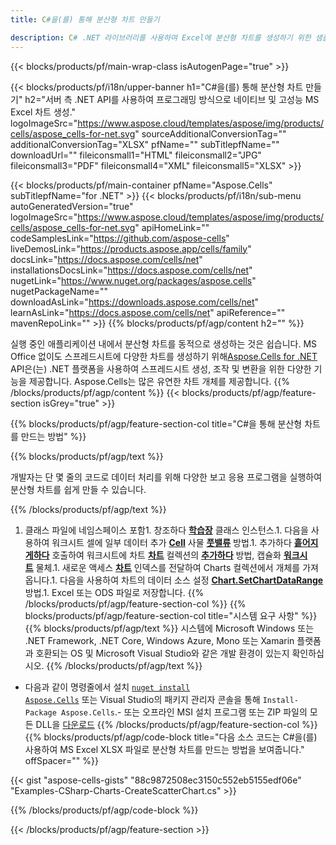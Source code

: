```yaml
---
title: C#을(를) 통해 분산형 차트 만들기

description: C# .NET 라이브러리를 사용하여 Excel에 분산형 차트를 생성하기 위한 샘플 코드. VB.NET, Asp.NET 또는 모든 .NET 기반 응용 프로그램 내에서 MS Excel에 대한 분산형 차트를 생성하려면 이 코드를 사용하십시오.
---
```

{{< blocks/products/pf/main-wrap-class isAutogenPage="true" >}}

{{< blocks/products/pf/i18n/upper-banner h1="C#을(를) 통해 분산형 차트 만들기" h2="서버 측 .NET API를 사용하여 프로그래밍 방식으로 네이티브 및 고성능 MS Excel 차트 생성." logoImageSrc="https://www.aspose.cloud/templates/aspose/img/products/cells/aspose_cells-for-net.svg" sourceAdditionalConversionTag="" additionalConversionTag="XLSX" pfName="" subTitlepfName="" downloadUrl="" fileiconsmall1="HTML" fileiconsmall2="JPG" fileiconsmall3="PDF" fileiconsmall4="XML" fileiconsmall5="XLSX" >}}

{{< blocks/products/pf/main-container pfName="Aspose.Cells" subTitlepfName="for .NET" >}}
{{< blocks/products/pf/i18n/sub-menu autoGeneratedVersion="true" logoImageSrc="https://www.aspose.cloud/templates/aspose/img/products/cells/aspose_cells-for-net.svg" apiHomeLink="" codeSamplesLink="https://github.com/aspose-cells" liveDemosLink="https://products.aspose.app/cells/family" docsLink="https://docs.aspose.com/cells/net" installationsDocsLink="https://docs.aspose.com/cells/net" nugetLink="https://www.nuget.org/packages/aspose.cells" nugetPackageName="" downloadAsLink="https://downloads.aspose.com/cells/net" learnAsLink="https://docs.aspose.com/cells/net" apiReference="" mavenRepoLink="" >}}
{{% blocks/products/pf/agp/content h2="" %}}

실행 중인 애플리케이션 내에서 분산형 차트를 동적으로 생성하는 것은 쉽습니다. MS Office 없이도 스프레드시트에 다양한 차트를 생성하기 위해[Aspose.Cells for .NET](https://products.aspose.com/cells/net)  API은(는) .NET 플랫폼을 사용하여 스프레드시트 생성, 조작 및 변환을 위한 다양한 기능을 제공합니다. Aspose.Cells는 많은 유연한 차트 개체를 제공합니다.
{{% /blocks/products/pf/agp/content %}}
{{< blocks/products/pf/agp/feature-section isGrey="true" >}}

{{% blocks/products/pf/agp/feature-section-col title="C#을 통해 분산형 차트를 만드는 방법" %}}

{{% blocks/products/pf/agp/text %}}

개발자는 단 몇 줄의 코드로 데이터 처리를 위해 다양한 보고 응용 프로그램을 실행하여 분산형 차트를 쉽게 만들 수 있습니다.

{{% /blocks/products/pf/agp/text %}}

1. 클래스 파일에 네임스페이스 포함1. 창조하다 [**학습장**](https://reference.aspose.com/cells/net/aspose.cells/workbook) 클래스 인스턴스.1. 다음을 사용하여 워크시트 셀에 일부 데이터 추가 [**Cell**](https://reference.aspose.com/cells/net/aspose.cells/cell) 사물 [**풋밸류**](https://reference.aspose.com/cells/net/aspose.cells/cell/methods/putvalue/index) 방법.1. 추가하다 [**흩어지게하다**](https://reference.aspose.com/cells/net/aspose.cells.charts/charttype) 호출하여 워크시트에 차트 [**차트**](https://reference.aspose.com/cells/net/aspose.cells.charts/chartcollection) 컬렉션의 [**추가하다**](https://reference.aspose.com/cells/net/aspose.cells.charts/chartcollection/methods/add) 방법, 캡슐화 [**워크시트**](https://reference.aspose.com/cells/net/aspose.cells/worksheet) 물체.1. 새로운 액세스 [**차트**](https://reference.aspose.com/cells/net/aspose.cells.charts/chart) 인덱스를 전달하여 Charts 컬렉션에서 개체를 가져옵니다.1. 다음을 사용하여 차트의 데이터 소스 설정 [**Chart.SetChartDataRange**](https://https://reference.aspose.com/cells/net/aspose.cells.charts/chart/methods/setchartdatarange) 방법.1. Excel 또는 ODS 파일로 저장합니다.
{{% /blocks/products/pf/agp/feature-section-col %}}
{{% blocks/products/pf/agp/feature-section-col title="시스템 요구 사항" %}}
{{% blocks/products/pf/agp/text %}}
시스템에 Microsoft Windows 또는 .NET Framework, .NET Core, Windows Azure, Mono 또는 Xamarin 플랫폼과 호환되는 OS 및 Microsoft Visual Studio와 같은 개발 환경이 있는지 확인하십시오.
{{% /blocks/products/pf/agp/text %}}
- 다음과 같이 명령줄에서 설치 <code><a href="https://downloads.aspose.com/cells/net">nuget install Aspose.Cells</a></code> 또는 Visual Studio의 패키지 관리자 콘솔을 통해 <code>Install-Package Aspose.Cells</code>.- 또는 오프라인 MSI 설치 프로그램 또는 ZIP 파일의 모든 DLL을 <a href="https://downloads.aspose.com/cells/net">다운로드</a>
{{% /blocks/products/pf/agp/feature-section-col %}}
{{% blocks/products/pf/agp/code-block title="다음 소스 코드는 C#을(를) 사용하여 MS Excel XLSX 파일로 분산형 차트를 만드는 방법을 보여줍니다." offSpacer="" %}}

{{< gist "aspose-cells-gists" "88c9872508ec3150c552eb5155edf06e" "Examples-CSharp-Charts-CreateScatterChart.cs" >}}

{{% /blocks/products/pf/agp/code-block %}}

{{< /blocks/products/pf/agp/feature-section >}}

<!-- aboutfile Starts -->
